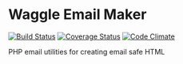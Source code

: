 # Waggle Email Maker

[![Build Status](https://travis-ci.org/gios-asu/waggle-email-maker.svg?branch=develop)](https://travis-ci.org/gios-asu/waggle-email-maker?branch=develop)
[![Coverage Status](https://coveralls.io/repos/gios-asu/waggle-email-maker/badge.svg?branch=develop&service=github)](https://coveralls.io/github/gios-asu/waggle-email-maker?branch=develop)
[![Code Climate](https://codeclimate.com/github/gios-asu/waggle-email-maker/badges/gpa.svg)](https://codeclimate.com/github/gios-asu/waggle-email-maker)

PHP email utilities for creating email safe HTML
